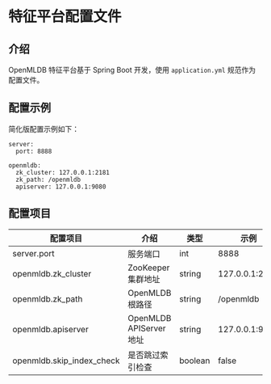 # 特征平台配置文件

## 介绍

OpenMLDB 特征平台基于 Spring Boot 开发，使用 `application.yml` 规范作为配置文件。

## 配置示例

简化版配置示例如下：

```
server:
  port: 8888
 
openmldb:
  zk_cluster: 127.0.0.1:2181
  zk_path: /openmldb
  apiserver: 127.0.0.1:9080
```

## 配置项目


| 配置项目 | 介绍 | 类型 | 示例 |
| ------- | --- | --- | ---- |
| server.port | 服务端口 | int | 8888 |
| openmldb.zk_cluster | ZooKeeper 集群地址 | string | 127.0.0.1:2181 |
| openmldb.zk_path | OpenMLDB 根路径 | string | /openmldb |
| openmldb.apiserver | OpenMLDB APIServer 地址 | string | 127.0.0.1:9080 |
| openmldb.skip_index_check | 是否跳过索引检查 | boolean | false |